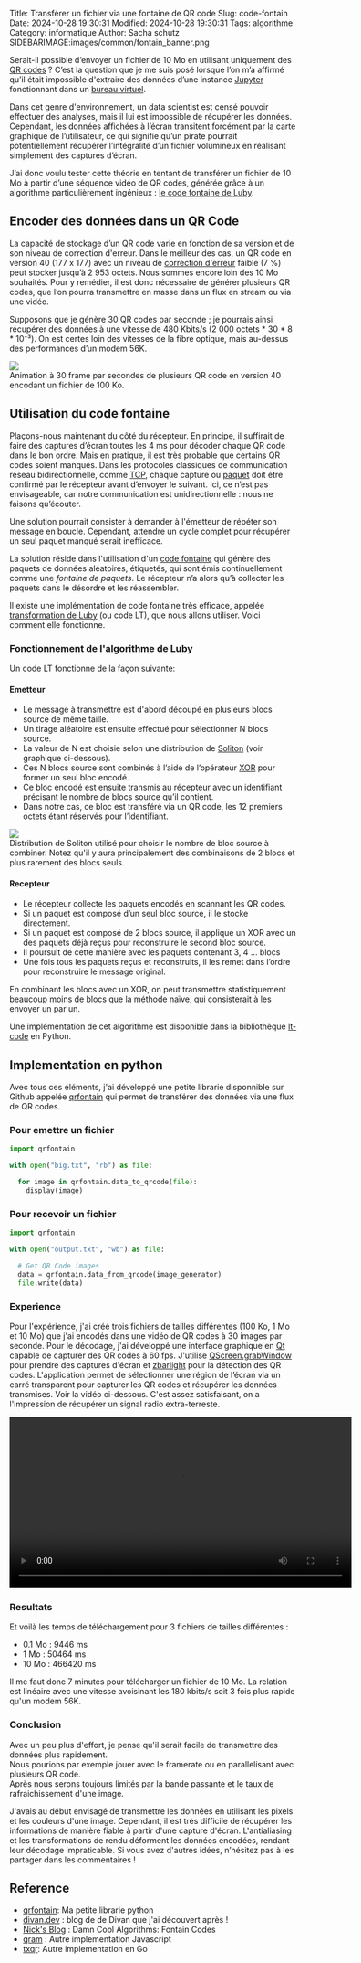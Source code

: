Title: Transférer un fichier via une fontaine de QR code
Slug: code-fontain
Date: 2024-10-28 19:30:31
Modified: 2024-10-28 19:30:31
Tags: algorithme
Category: informatique
Author: Sacha schutz
SIDEBARIMAGE:images/common/fontain_banner.png


Serait-il possible d’envoyer un fichier de 10 Mo en utilisant uniquement des [QR codes](https://fr.wikipedia.org/wiki/Code_QR) ? C’est la question que je me suis posé lorsque l’on m’a affirmé qu’il était impossible d'extraire des données d’une instance [Jupyter](https://fr.wikipedia.org/wiki/Jupyter) fonctionnant dans un [bureau virtuel](https://fr.wikipedia.org/wiki/Bureau_virtuel_(travail)).

Dans cet genre d'environnement, un data scientist est censé pouvoir effectuer des analyses, mais il lui est impossible de récupérer les données. Cependant, les données affichées à l’écran transitent forcément par la carte graphique de l’utilisateur, ce qui signifie qu’un pirate pourrait potentiellement récupérer l’intégralité d’un fichier volumineux en réalisant simplement des captures d’écran.

J’ai donc voulu tester cette théorie en tentant de transférer un fichier de 10 Mo à partir d’une séquence vidéo de QR codes, générée grâce à un algorithme particulièrement ingénieux : [le code fontaine de Luby](https://en.wikipedia.org/wiki/Luby_transform_code).

## Encoder des données dans un QR Code

La capacité de stockage d’un QR code varie en fonction de sa version et de son niveau de correction d'erreur. Dans le meilleur des cas, un QR code en version 40 (177 x 177) avec un niveau de [correction d'erreur](https://dridk.me/reed-solomon.html) faible (7 %) peut stocker jusqu’à 2 953 octets. Nous sommes encore loin des 10 Mo souhaités. Pour y remédier, il est donc nécessaire de générer plusieurs QR codes, que l’on pourra transmettre en masse dans un flux en stream ou via une vidéo.

Supposons que je génère 30 QR codes par seconde ; je pourrais ainsi récupérer des données à une vitesse de 480 Kbits/s (2 000 octets * 30 * 8 * 10⁻³). On est certes loin des vitesses de la fibre optique, mais au-dessus des performances d’un modem 56K.

<div class="figure"><img src="images/fontain/qrfontain.gif" /><div class="legend">
Animation à 30 frame par secondes de plusieurs QR code en version 40 encodant un fichier de 100 Ko.  
</div> 
</div>


## Utilisation du code fontaine
Plaçons-nous maintenant du côté du récepteur. En principe, il suffirait de faire des captures d’écran toutes les 4 ms pour décoder chaque QR code dans le bon ordre. Mais en pratique, il est très probable que certains QR codes soient manqués. Dans les protocoles classiques de communication réseau bidirectionnelle, comme [TCP](https://fr.wikipedia.org/wiki/Transmission_Control_Protocol), chaque capture ou [paquet](https://fr.wikipedia.org/wiki/Paquet_(r%C3%A9seau)) doit être confirmé par le récepteur avant d’envoyer le suivant. Ici, ce n’est pas envisageable, car notre communication est unidirectionnelle : nous ne faisons qu’écouter.

Une solution pourrait consister à demander à l'émetteur de répéter son message en boucle. Cependant, attendre un cycle complet pour récupérer un seul paquet manqué serait inefficace.     

La solution réside dans l'utilisation d'un [code fontaine](https://fr.wikipedia.org/wiki/Code_d%27effacement#Codes_fontaine_quasi-optimaux) qui génère des paquets de données aléatoires, étiquetés, qui sont émis continuellement comme une *fontaine de paquets*. Le récepteur n’a alors qu’à collecter les paquets dans le désordre et les réassembler.

Il existe une implémentation de code fontaine très efficace, appelée [transformation de Luby](https://en.wikipedia.org/wiki/Luby_transform_code) (ou code LT), que nous allons utiliser. Voici comment elle fonctionne.

### Fonctionnement de l'algorithme de Luby

Un code LT fonctionne de la façon suivante: 

#### Emetteur 

- Le message à transmettre est d'abord découpé en plusieurs blocs source de même taille.
- Un tirage aléatoire est ensuite effectué pour sélectionner N blocs source.
- La valeur de N est choisie selon une distribution de [Soliton](https://en.wikipedia.org/wiki/Soliton_distribution) (voir graphique ci-dessous).
- Ces N blocs source sont combinés à l’aide de l’opérateur [XOR](https://fr.wikipedia.org/wiki/Fonction_OU_exclusif) pour former un seul bloc encodé.
- Ce bloc encodé est ensuite transmis au récepteur avec un identifiant précisant le nombre de blocs source qu’il contient.
- Dans notre cas, ce bloc est transféré via un QR code, les 12 premiers octets étant réservés pour l’identifiant.

<div class="figure"><img src="images/fontain/soliton.png" /><div class="legend">
Distribution de Soliton utilisé pour choisir le nombre de bloc source à combiner. 
Notez qu'il y aura principalement des combinaisons de 2 blocs et plus rarement des blocs seuls.

</div> 
</div>


#### Recepteur 

- Le récepteur collecte les paquets encodés en scannant les QR codes.
- Si un paquet est composé d’un seul bloc source, il le stocke directement.
- Si un paquet est composé de 2 blocs source, il applique un XOR avec un des paquets déjà reçus pour reconstruire le second bloc source.
- Il poursuit de cette manière avec les paquets contenant 3, 4 ... blocs 
- Une fois tous les paquets reçus et reconstruits, il les remet dans l’ordre pour reconstruire le message original.

En combinant les blocs avec un XOR, on peut transmettre statistiquement beaucoup moins de blocs que la méthode naïve, 
qui consisterait à les envoyer un par un.

Une implémentation de cet algorithme est disponible dans la bibliothèque [lt-code](https://github.com/anrosent/LT-code) en Python.


## Implementation en python 

Avec tous ces éléments, j'ai développé une petite librarie disponnible sur Github appelée [qrfontain](https://github.com/dridk/qrfontain/) qui permet de transférer des données via une flux de QR codes.

### Pour emettre un fichier

```python
import qrfontain 

with open("big.txt", "rb") as file:

  for image in qrfontain.data_to_qrcode(file):
    display(image)

```
### Pour recevoir un fichier

```python
import qrfontain 

with open("output.txt", "wb") as file:

  # Get QR Code images 
  data = qrfontain.data_from_qrcode(image_generator)
  file.write(data)

```

### Experience

Pour l'expérience, j'ai créé trois fichiers de tailles différentes (100 Ko, 1 Mo et 10 Mo) que j'ai encodés dans une vidéo de QR codes à 30 images par seconde.
Pour le décodage, j'ai développé une interface graphique en [Qt](https://doc.qt.io/qtforpython-6/) capable de capturer des QR codes à 60 fps. J'utilise [QScreen.grabWindow](https://doc.qt.io/qt-6/qscreen.html#grabWindow) pour prendre des captures d'écran et [zbarlight](https://github.com/Polyconseil/zbarlight) pour la détection des QR codes. L'application permet de sélectionner une région de l’écran via un carré transparent pour capturer les QR codes et récupérer les données transmises. Voir la vidéo ci-dessous. C'est assez satisfaisant, on a l'impression de récupérer un signal radio extra-terreste. 


<center>
<video width="600" controls>

<source src="images/fontain/gui_receiver.webm" type="video/webm" />

</video>
</center>

### Resultats 

Et voilà les temps de téléchargement pour 3 fichiers de tailles différentes : 

- 0.1 Mo : 9446 ms
- 1   Mo : 50464 ms
- 10  Mo : 466420 ms 

Il me faut donc 7 minutes pour télécharger un fichier de 10 Mo. 
La relation est linéaire avec une vitesse avoisinant les 180 kbits/s soit 3 fois plus rapide 
qu'un modem 56K. 

### Conclusion 

Avec un peu plus d'effort, je pense qu'il serait facile de transmettre des données plus rapidement.  
Nous pourions par exemple jouer avec le framerate ou en parallelisant avec plusieurs QR code.   
Après nous serons toujours limités par la bande passante et le taux de rafraichissement d'une image. 

J'avais au début envisagé de transmettre les données en utilisant les pixels et les couleurs d'une image. 
Cependant, il est très difficile de récupérer les informations de manière fiable à partir d'une capture d'écran.
L'antialiasing et les transformations de rendu déforment les données encodées, rendant leur décodage impraticable.
Si vous avez d'autres idées, n’hésitez pas à les partager dans les commentaires !

## Reference 

- [qrfontain](https://github.com/dridk/qrfontain/tree/main?tab=readme-ov-file): Ma petite librarie python
- [divan.dev](https://divan.dev/posts/fountaincodes) : blog de de Divan que j'ai découvert après !
- [Nick's Blog](http://blog.notdot.net/2012/01/Damn-Cool-Algorithms-Fountain-Codes) : Damn Cool Algorithms: Fontain Codes
- [qram](https://github.com/digitalbazaar/qram) : Autre implementation Javascript
- [txqr](https://github.com/divan/txqr): Autre implementation en Go










 












